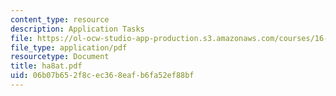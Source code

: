 ```yaml
---
content_type: resource
description: Application Tasks
file: https://ol-ocw-studio-app-production.s3.amazonaws.com/courses/16-20-structural-mechanics-fall-2002/06b07b652f8cec368eafb6fa52ef88bf_ha8at.pdf
file_type: application/pdf
resourcetype: Document
title: ha8at.pdf
uid: 06b07b65-2f8c-ec36-8eaf-b6fa52ef88bf
---
```

